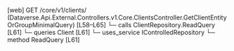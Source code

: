 [web] GET /core/v1/clients/  (Dataverse.Api.External.Controllers.v1.Core.ClientsController.GetClientEntityOrGroupMinimalQuery)  [L58–L65]
  └─ calls ClientRepository.ReadQuery [L61]
  └─ queries Client [L61]
  └─ uses_service IControlledRepository<Client>
    └─ method ReadQuery [L61]

